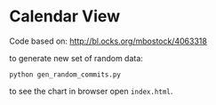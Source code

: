 Calendar View
=============

Code based on: http://bl.ocks.org/mbostock/4063318

to generate new set of random data:

	python gen_random_commits.py

to see the chart in browser open `index.html`.